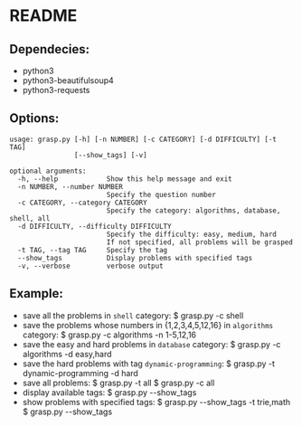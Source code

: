README
======

Dependecies:
------------
* python3
* python3-beautifulsoup4
* python3-requests

Options:
------
```
usage: grasp.py [-h] [-n NUMBER] [-c CATEGORY] [-d DIFFICULTY] [-t TAG]
                [--show_tags] [-v]

optional arguments:
  -h, --help            Show this help message and exit
  -n NUMBER, --number NUMBER
                        Specify the question number
  -c CATEGORY, --category CATEGORY
                        Specify the category: algorithms, database, shell, all
  -d DIFFICULTY, --difficulty DIFFICULTY
                        Specify the difficulty: easy, medium, hard
                        If not specified, all problems will be grasped
  -t TAG, --tag TAG     Specify the tag
  --show_tags           Display problems with specified tags
  -v, --verbose         verbose output
```

Example:
--------
* save all the problems in `shell` category:
    $ grasp.py -c shell
* save the problems whose numbers in {1,2,3,4,5,12,16} in `algorithms` category:
    $ grasp.py -c algorithms -n 1-5,12,16
* save the easy and hard problems in `database` category:
    $ grasp.py -c algorithms -d easy,hard
* save the hard problems with tag `dynamic-programming`:
    $ grasp.py -t dynamic-programming -d hard
* save all problems:
    $ grasp.py -t all
    $ grasp.py -c all
* display available tags:
    $ grasp.py --show_tags
* show problems with specified tags:
    $ grasp.py --show_tags -t trie,math
    $ grasp.py --show_tags
